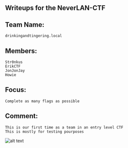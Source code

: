 Writeups for the NeverLAN-CTF
---
Team Name:
---
	drinkingandtingering.local

Members:
---
	Str0nkus
	ErikCTF
	JonJonJay
	Howie
Focus:
---
	Complete as many flags as possible
Comment:
---
	This is our first time as a team in an entry level CTF
	This is mostly for testing pourposes


![alt text](https://i.imgur.com/lZcUbvH.jpg)